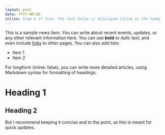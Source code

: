 ```yaml
---
layout: post
date: YYYY-MM-DD
inline: true # if true, the text below is displayed inline on the homepage. If false, a link to a new page is created.
---
```


This is a sample news item. You can write about recent events, updates, or any other relevant information here.
You can use **bold** or *italic* text, and even include [links](https://example.com) to other pages.
You can also add lists:
- Item 1
- Item 2

For longform (inline: false), you can write more detailed articles, using Markdown syntax for formatting of headings.

# Heading 1

## Heading 2

But I recommend keeping it concise and to the point, as this is meant for quick updates.
